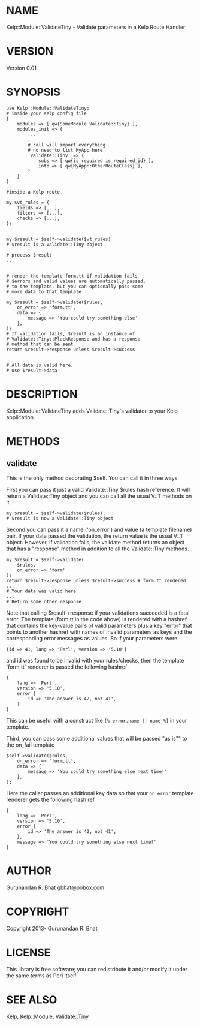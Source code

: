 # NAME

Kelp::Module::ValidateTiny - Validate parameters in a Kelp Route Handler

# VERSION

Version 0.01

# SYNOPSIS

    use Kelp::Module::ValidateTiny;
    # inside your Kelp config file 
    {
        modules => [ qw{SomeModule Validate::Tiny} ],
        modules_init => {
            ...
            ,
            # :all will import everything
            # no need to list MyApp here
            'Validate::Tiny' => {
                subs => [ qw{is_required is_required_id} ],
                into => [ qw{MyApp::OtherRouteClass} ], 
            }
        }
    }
    ...
    #inside a Kelp route

    my $vt_rules = {
        fields => [...],
        filters => [...],
        checks => [...],
    };
    

    my $result = $self->validate($vt_rules)
    # $result is a Validate::Tiny object

    # process $result
    ...
    

    # render the template form.tt if validation fails
    # $errors and valid values are automatically passed, 
    # to the template, but you can optionally pass some 
    # more data to that template

    my $result = $self->validate($rules, 
        on_error => 'form.tt',
        data => {
            message => 'You could try something else'
        },
    );
    # If validation fails, $result is an instance of 
    # Validate::Tiny::PlackResponse and has a response 
    # method that can be sent
    return $result->response unless $result->success
    

    # All data is valid here.
    # use $result->data
      



# DESCRIPTION

Kelp::Module::ValidateTiny adds Validate::Tiny's validator to your Kelp application.

# METHODS

## validate

This is the only method decorating $self. You can call it in three ways:

First you can pass it just a valid Validate::Tiny $rules hash reference. It 
will return a Validate::Tiny object and you can call all the usual V::T
methods on it.

    my $result = $self->validate($rules);
    # $result is now a Validate::Tiny object
    

Second you can pass it a name ('on\_error') and value (a template filename) pair. 
If your data passed the validation, the return value is the usual V::T object. 
However, if validation fails, the validate method returns an object that has 
a "response" method in addition to all the Validate::Tiny methods.

    my $result = $self->validate(
        $rules,
        on_error => 'form'
    );
    return $result->response unless $result->success # form.tt rendered
    ...
    # Your data was valid here
    ...
    # Return some other response    

Note that calling $result->response if your validations succeeded is a fatal 
error. The template (form.tt in the code above) is rendered with a hashref
that contains the key-value pairs of valid parameters plus a key "error" that
points to another hashref with names of invalid parameters as keys and the 
corresponding error messages as values. So if your parameters were 

    {id => 41, lang => 'Perl', version => '5.10'}

and id was found to be invalid with your rules/checks, then the template 
'form.tt' renderer is passed the following hashref:

    {
    	lang => 'Perl',
    	version => '5.10',
    	error {
    		id => 'The answer is 42, not 41',
    	}
    }

This can be useful with a construct like `[% error.name || name %]` 
in your template.

Third, you can pass some additional values that will be passed "as is"" to the 
on\_fail template  
    

    $self->validate($rules, 
        on_error => 'form.tt',
        data => {
            message => 'You could try something else next time!'
        },
    );

Here the caller passes an additional key data so that your `on_error` template 
renderer gets the following hash ref

    {
        lang => 'Perl',
        version => '5.10',
        error {
            id => 'The answer is 42, not 41',
        },
        message => 'You could try something else next time!'
    }



# AUTHOR

Gurunandan R. Bhat <gbhat@pobox.com>

# COPYRIGHT

Copyright 2013- Gurunandan R. Bhat

# LICENSE

This library is free software; you can redistribute it and/or modify
it under the same terms as Perl itself.

# SEE ALSO

[Kelp](http://search.cpan.org/perldoc?Kelp), [Kelp::Module](http://search.cpan.org/perldoc?Kelp::Module), [Validate::Tiny](http://search.cpan.org/perldoc?Validate::Tiny)
